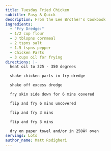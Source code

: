 ```yaml
---
title: Tuesday Fried Chicken
subtitle: Easy & Quick
description: From the Lee Brother's Cookbook
ingredients:
  - "Fry Dredge:"
  - 1/2 cup flour
  - 3 tblspns cornmeal
  - 2 tspns salt
  - 1.5 tspns pepper
  - Chicken Parts
  - 3 cups oil for frying
directions: |-
  heat oil to 325 - 350 degrees

  shake chicken parts in fry dredge

  shake off excess dredge

  fry skin side down for 6 mins covered

  flip and fry 6 mins uncovered

  flip and fry 3 mins

  flip and fry 3 mins

  dry on paper towel and/or in 250Âº oven
servings: Lots
author_name: Matt Rodigheri
---
```

